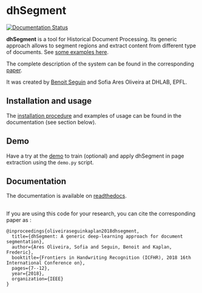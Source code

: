 # dhSegment

[![Documentation Status](https://readthedocs.org/projects/dhsegment/badge/?version=latest)](https://dhsegment.readthedocs.io/en/latest/?badge=latest)

**dhSegment** is a tool for Historical Document Processing. Its generic approach allows to segment regions and
extract content from different type of documents. See 
[some examples here](https://dhsegment.readthedocs.io/en/latest/intro/intro.html#use-cases).

The complete description of the system can be found in the corresponding [paper](https://arxiv.org/abs/1804.10371).

It was created by [Benoit Seguin](https://twitter.com/Seguin_Be) and Sofia Ares Oliveira at DHLAB, EPFL.

## Installation and usage
The [installation procedure](https://dhsegment.readthedocs.io/en/latest/start/install.html) 
and examples of usage can be found in the documentation (see section below).

## Demo
Have a try at the [demo](https://dhsegment.readthedocs.io/en/latest/start/demo.html) to train (optional) and apply dhSegment in page extraction using the `demo.py` script.

## Documentation
The documentation is available on [readthedocs](https://dhsegment.readthedocs.io/).

##
If you are using this code for your research, you can cite the corresponding paper as :
```
@inproceedings{oliveiraseguinkaplan2018dhsegment,
  title={dhSegment: A generic deep-learning approach for document segmentation},
  author={Ares Oliveira, Sofia and Seguin, Benoit and Kaplan, Frederic},
  booktitle={Frontiers in Handwriting Recognition (ICFHR), 2018 16th International Conference on},
  pages={7--12},
  year={2018},
  organization={IEEE}
}
```
